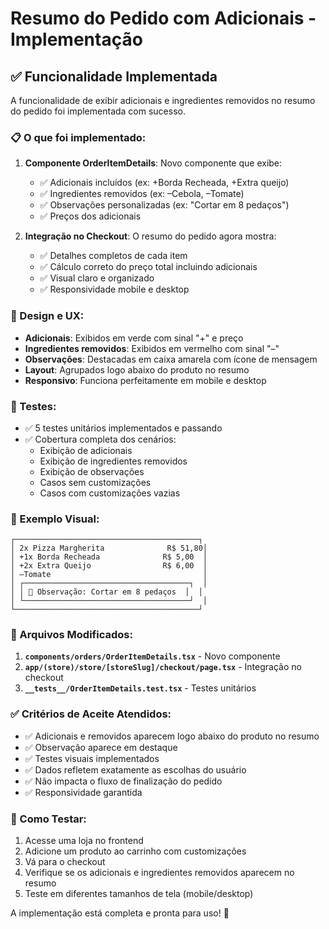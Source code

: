 # Resumo do Pedido com Adicionais - Implementação

## ✅ Funcionalidade Implementada

A funcionalidade de exibir adicionais e ingredientes removidos no resumo do pedido foi implementada com sucesso.

### 📋 O que foi implementado:

1. **Componente OrderItemDetails**: Novo componente que exibe:

   - ✅ Adicionais incluídos (ex: +Borda Recheada, +Extra queijo)
   - ✅ Ingredientes removidos (ex: –Cebola, –Tomate)
   - ✅ Observações personalizadas (ex: "Cortar em 8 pedaços")
   - ✅ Preços dos adicionais

2. **Integração no Checkout**: O resumo do pedido agora mostra:
   - ✅ Detalhes completos de cada item
   - ✅ Cálculo correto do preço total incluindo adicionais
   - ✅ Visual claro e organizado
   - ✅ Responsividade mobile e desktop

### 🎨 Design e UX:

- **Adicionais**: Exibidos em verde com sinal "+" e preço
- **Ingredientes removidos**: Exibidos em vermelho com sinal "–"
- **Observações**: Destacadas em caixa amarela com ícone de mensagem
- **Layout**: Agrupados logo abaixo do produto no resumo
- **Responsivo**: Funciona perfeitamente em mobile e desktop

### 🧪 Testes:

- ✅ 5 testes unitários implementados e passando
- ✅ Cobertura completa dos cenários:
  - Exibição de adicionais
  - Exibição de ingredientes removidos
  - Exibição de observações
  - Casos sem customizações
  - Casos com customizações vazias

### 📱 Exemplo Visual:

```
┌─────────────────────────────────────────┐
│ 2x Pizza Margherita              R$ 51,80│
│ +1x Borda Recheada              R$ 5,00  │
│ +2x Extra Queijo                R$ 6,00  │
│ –Tomate                                  │
│ ┌─────────────────────────────────────┐  │
│ │ 💬 Observação: Cortar em 8 pedaços  │  │
│ └─────────────────────────────────────┘  │
└─────────────────────────────────────────┘
```

### 🔧 Arquivos Modificados:

1. **`components/orders/OrderItemDetails.tsx`** - Novo componente
2. **`app/(store)/store/[storeSlug]/checkout/page.tsx`** - Integração no checkout
3. **`__tests__/OrderItemDetails.test.tsx`** - Testes unitários

### ✅ Critérios de Aceite Atendidos:

- ✅ Adicionais e removidos aparecem logo abaixo do produto no resumo
- ✅ Observação aparece em destaque
- ✅ Testes visuais implementados
- ✅ Dados refletem exatamente as escolhas do usuário
- ✅ Não impacta o fluxo de finalização do pedido
- ✅ Responsividade garantida

### 🚀 Como Testar:

1. Acesse uma loja no frontend
2. Adicione um produto ao carrinho com customizações
3. Vá para o checkout
4. Verifique se os adicionais e ingredientes removidos aparecem no resumo
5. Teste em diferentes tamanhos de tela (mobile/desktop)

A implementação está completa e pronta para uso! 🎉
